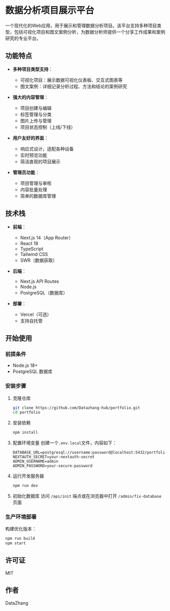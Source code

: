 # 数据分析项目展示平台

一个现代化的Web应用，用于展示和管理数据分析项目。该平台支持多种项目类型，包括可视化项目和图文案例分析，为数据分析师提供一个分享工作成果和案例研究的专业平台。

## 功能特点

- **多种项目类型支持**：
  - 可视化项目：展示数据可视化仪表板、交互式图表等
  - 图文案例：详细记录分析过程、方法和结论的案例研究

- **强大的内容管理**：
  - 项目创建与编辑
  - 标签管理与分类
  - 图片上传与管理
  - 项目状态控制（上线/下线）

- **用户友好的界面**：
  - 响应式设计，适配各种设备
  - 实时预览功能
  - 简洁直观的项目展示

- **管理员功能**：
  - 项目管理与审核
  - 内容批量处理
  - 简单的数据库管理

## 技术栈

- **前端**：
  - Next.js 14（App Router）
  - React 18
  - TypeScript
  - Tailwind CSS
  - SWR（数据获取）

- **后端**：
  - Next.js API Routes
  - Node.js
  - PostgreSQL（数据库）

- **部署**：
  - Vercel（可选）
  - 支持自托管

## 开始使用

### 前提条件

- Node.js 18+
- PostgreSQL 数据库

### 安装步骤

1. 克隆仓库
   ```bash
   git clone https://github.com/Datazhang-hub/portfolio.git
   cd portfolio
   ```

2. 安装依赖
   ```bash
   npm install
   ```

3. 配置环境变量
   创建一个`.env.local`文件，内容如下：
   ```
   DATABASE_URL=postgresql://username:password@localhost:5432/portfolio
   NEXTAUTH_SECRET=your-nextauth-secret
   ADMIN_USERNAME=admin
   ADMIN_PASSWORD=your-secure-password
   ```

4. 运行开发服务器
   ```bash
   npm run dev
   ```

5. 初始化数据库
   访问 `/api/init` 端点或在浏览器中打开 `/admin/fix-database` 页面

### 生产环境部署

构建优化版本：
```bash
npm run build
npm start
```

## 许可证

MIT

## 作者

DataZhang
